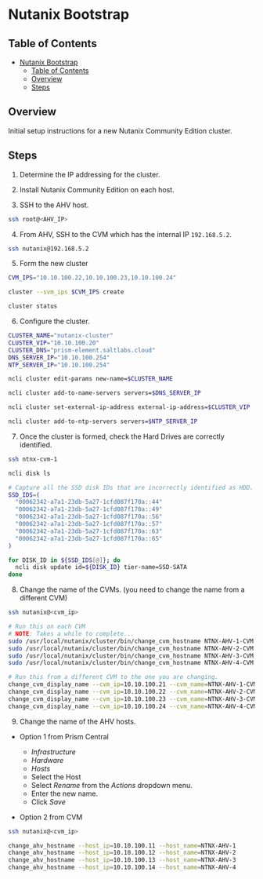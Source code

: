 # Nutanix Bootstrap

## Table of Contents

- [Nutanix Bootstrap](#nutanix-bootstrap)
  - [Table of Contents](#table-of-contents)
  - [Overview](#overview)
  - [Steps](#steps)

## Overview

Initial setup instructions for a new Nutanix Community Edition cluster.

## Steps

1. Determine the IP addressing for the cluster.

2. Install Nutanix Community Edition on each host.

3. SSH to the AHV host.

```bash
ssh root@<AHV_IP>
```

4. From AHV, SSH to the CVM which has the internal IP `192.168.5.2`.

```bash
ssh nutanix@192.168.5.2
```

5. Form the new cluster

```bash
CVM_IPS="10.10.100.22,10.10.100.23,10.10.100.24"

cluster --svm_ips $CVM_IPS create

cluster status
```

6. Configure the cluster.

```bash
CLUSTER_NAME="nutanix-cluster"
CLUSTER_VIP="10.10.100.20"
CLUSTER_DNS="prism-element.saltlabs.cloud"
DNS_SERVER_IP="10.10.100.254"
NTP_SERVER_IP="10.10.100.254"

ncli cluster edit-params new-name=$CLUSTER_NAME

ncli cluster add-to-name-servers servers=$DNS_SERVER_IP

ncli cluster set-external-ip-address external-ip-address=$CLUSTER_VIP

ncli cluster add-to-ntp-servers servers=$NTP_SERVER_IP
```

7. Once the cluster is formed, check the Hard Drives are correctly identified.

```bash
ssh ntnx-cvm-1

ncli disk ls

# Capture all the SSD disk IDs that are incorrectly identified as HDD.
SSD_IDS=(
  "00062342-a7a1-23db-5a27-1cfd087f170a::44"
  "00062342-a7a1-23db-5a27-1cfd087f170a::49"
  "00062342-a7a1-23db-5a27-1cfd087f170a::56"
  "00062342-a7a1-23db-5a27-1cfd087f170a::57"
  "00062342-a7a1-23db-5a27-1cfd087f170a::63"
  "00062342-a7a1-23db-5a27-1cfd087f170a::65"
)

for DISK_ID in ${SSD_IDS[@]}; do
  ncli disk update id=${DISK_ID} tier-name=SSD-SATA
done
```

8. Change the name of the CVMs. (you need to change the name from a different CVM)

```bash
ssh nutanix@<cvm_ip>

# Run this on each CVM
# NOTE: Takes a while to complete...
sudo /usr/local/nutanix/cluster/bin/change_cvm_hostname NTNX-AHV-1-CVM
sudo /usr/local/nutanix/cluster/bin/change_cvm_hostname NTNX-AHV-2-CVM
sudo /usr/local/nutanix/cluster/bin/change_cvm_hostname NTNX-AHV-3-CVM
sudo /usr/local/nutanix/cluster/bin/change_cvm_hostname NTNX-AHV-4-CVM

# Run this from a different CVM to the one you are changing.
change_cvm_display_name --cvm_ip=10.10.100.21 --cvm_name=NTNX-AHV-1-CVM
change_cvm_display_name --cvm_ip=10.10.100.22 --cvm_name=NTNX-AHV-2-CVM
change_cvm_display_name --cvm_ip=10.10.100.23 --cvm_name=NTNX-AHV-3-CVM
change_cvm_display_name --cvm_ip=10.10.100.24 --cvm_name=NTNX-AHV-4-CVM
```

9. Change the name of the AHV hosts.

- Option 1 from Prism Central
  - _Infrastructure_
  - _Hardware_
  - _Hosts_
  - Select the Host
  - Select _Rename_ from the _Actions_ dropdown menu.
  - Enter the new name.
  - Click _Save_

- Option 2 from CVM

```bash
ssh nutanix@<cvm_ip>

change_ahv_hostname --host_ip=10.10.100.11 --host_name=NTNX-AHV-1
change_ahv_hostname --host_ip=10.10.100.12 --host_name=NTNX-AHV-2
change_ahv_hostname --host_ip=10.10.100.13 --host_name=NTNX-AHV-3
change_ahv_hostname --host_ip=10.10.100.14 --host_name=NTNX-AHV-4
```
